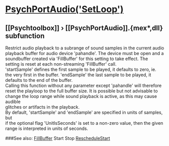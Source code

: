 # [PsychPortAudio('SetLoop')](PsychPortAudio-SetLoop) 
## [[Psychtoolbox]] &#8250; [[PsychPortAudio]].{mex*,dll} subfunction


Restrict audio playback to a subrange of sound samples in the current audio  
playback buffer for audio device 'pahandle'. The device must be open and a  
soundbuffer created via 'FillBuffer' for this setting to take effect. The  
setting is reset at each non-streaming 'FillBuffer' call.  
'startSample' defines the first sample to be played, it defaults to zero, ie.  
the very first in the buffer. 'endSample' the last sample to be played, it  
defaults to the end of the buffer.  
Calling this function without any parameter except 'pahandle' will therefore  
reset the playloop to the full buffer size. It is possible but not advisable to  
change the loop range while sound playback is active, as this may cause audible  
glitches or artifacts in the playback.  
By default, 'startSample' and 'endSample' are specified in units of samples, but  
if the optional flag 'UnitIsSeconds' is set to a non-zero value, then the given  
range is interpreted in units of seconds.   


###See also:
[FillBuffer](PsychPortAudio-FillBuffer) Start Stop [RescheduleStart](PsychPortAudio-RescheduleStart) 
